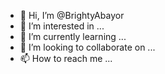 - 👋 Hi, I’m @BrightyAbayor
- 👀 I’m interested in ...
- 🌱 I’m currently learning ...
- 💞️ I’m looking to collaborate on ...
- 📫 How to reach me ...

<!---
BrightyAbayor/BrightyAbayor is a ✨ special ✨ repository because its `README.md` (this file) appears on your GitHub profile.
You can click the Preview link to take a look at your changes.
--->
